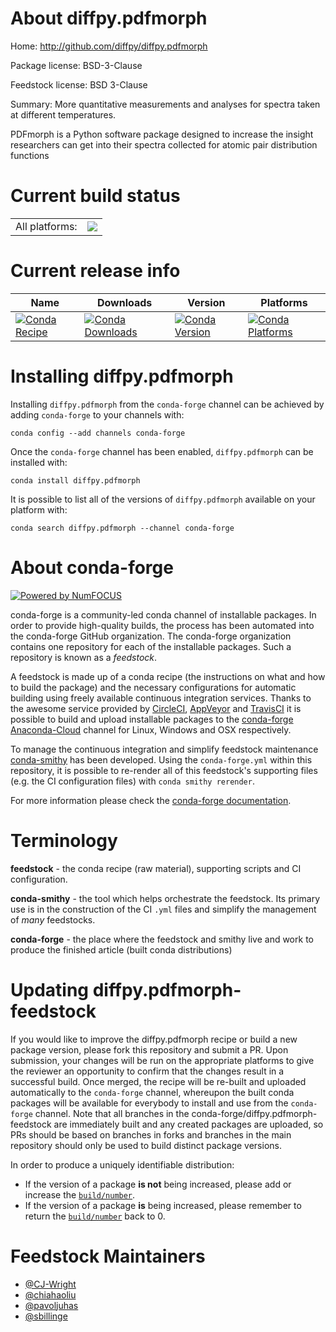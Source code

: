 About diffpy.pdfmorph
=====================

Home: http://github.com/diffpy/diffpy.pdfmorph

Package license: BSD-3-Clause

Feedstock license: BSD 3-Clause

Summary: More quantitative measurements and analyses for spectra taken at different temperatures.

PDFmorph is a Python software package designed to increase the insight
researchers can get into their spectra collected for atomic pair
distribution functions


Current build status
====================


<table><tr><td>All platforms:</td>
    <td>
      <a href="https://dev.azure.com/conda-forge/feedstock-builds/_build/latest?definitionId=7023&branchName=master">
        <img src="https://dev.azure.com/conda-forge/feedstock-builds/_apis/build/status/diffpy.pdfmorph-feedstock?branchName=master">
      </a>
    </td>
  </tr>
</table>

Current release info
====================

| Name | Downloads | Version | Platforms |
| --- | --- | --- | --- |
| [![Conda Recipe](https://img.shields.io/badge/recipe-diffpy.pdfmorph-green.svg)](https://anaconda.org/conda-forge/diffpy.pdfmorph) | [![Conda Downloads](https://img.shields.io/conda/dn/conda-forge/diffpy.pdfmorph.svg)](https://anaconda.org/conda-forge/diffpy.pdfmorph) | [![Conda Version](https://img.shields.io/conda/vn/conda-forge/diffpy.pdfmorph.svg)](https://anaconda.org/conda-forge/diffpy.pdfmorph) | [![Conda Platforms](https://img.shields.io/conda/pn/conda-forge/diffpy.pdfmorph.svg)](https://anaconda.org/conda-forge/diffpy.pdfmorph) |

Installing diffpy.pdfmorph
==========================

Installing `diffpy.pdfmorph` from the `conda-forge` channel can be achieved by adding `conda-forge` to your channels with:

```
conda config --add channels conda-forge
```

Once the `conda-forge` channel has been enabled, `diffpy.pdfmorph` can be installed with:

```
conda install diffpy.pdfmorph
```

It is possible to list all of the versions of `diffpy.pdfmorph` available on your platform with:

```
conda search diffpy.pdfmorph --channel conda-forge
```


About conda-forge
=================

[![Powered by NumFOCUS](https://img.shields.io/badge/powered%20by-NumFOCUS-orange.svg?style=flat&colorA=E1523D&colorB=007D8A)](http://numfocus.org)

conda-forge is a community-led conda channel of installable packages.
In order to provide high-quality builds, the process has been automated into the
conda-forge GitHub organization. The conda-forge organization contains one repository
for each of the installable packages. Such a repository is known as a *feedstock*.

A feedstock is made up of a conda recipe (the instructions on what and how to build
the package) and the necessary configurations for automatic building using freely
available continuous integration services. Thanks to the awesome service provided by
[CircleCI](https://circleci.com/), [AppVeyor](https://www.appveyor.com/)
and [TravisCI](https://travis-ci.com/) it is possible to build and upload installable
packages to the [conda-forge](https://anaconda.org/conda-forge)
[Anaconda-Cloud](https://anaconda.org/) channel for Linux, Windows and OSX respectively.

To manage the continuous integration and simplify feedstock maintenance
[conda-smithy](https://github.com/conda-forge/conda-smithy) has been developed.
Using the ``conda-forge.yml`` within this repository, it is possible to re-render all of
this feedstock's supporting files (e.g. the CI configuration files) with ``conda smithy rerender``.

For more information please check the [conda-forge documentation](https://conda-forge.org/docs/).

Terminology
===========

**feedstock** - the conda recipe (raw material), supporting scripts and CI configuration.

**conda-smithy** - the tool which helps orchestrate the feedstock.
                   Its primary use is in the construction of the CI ``.yml`` files
                   and simplify the management of *many* feedstocks.

**conda-forge** - the place where the feedstock and smithy live and work to
                  produce the finished article (built conda distributions)


Updating diffpy.pdfmorph-feedstock
==================================

If you would like to improve the diffpy.pdfmorph recipe or build a new
package version, please fork this repository and submit a PR. Upon submission,
your changes will be run on the appropriate platforms to give the reviewer an
opportunity to confirm that the changes result in a successful build. Once
merged, the recipe will be re-built and uploaded automatically to the
`conda-forge` channel, whereupon the built conda packages will be available for
everybody to install and use from the `conda-forge` channel.
Note that all branches in the conda-forge/diffpy.pdfmorph-feedstock are
immediately built and any created packages are uploaded, so PRs should be based
on branches in forks and branches in the main repository should only be used to
build distinct package versions.

In order to produce a uniquely identifiable distribution:
 * If the version of a package **is not** being increased, please add or increase
   the [``build/number``](https://conda.io/docs/user-guide/tasks/build-packages/define-metadata.html#build-number-and-string).
 * If the version of a package **is** being increased, please remember to return
   the [``build/number``](https://conda.io/docs/user-guide/tasks/build-packages/define-metadata.html#build-number-and-string)
   back to 0.

Feedstock Maintainers
=====================

* [@CJ-Wright](https://github.com/CJ-Wright/)
* [@chiahaoliu](https://github.com/chiahaoliu/)
* [@pavoljuhas](https://github.com/pavoljuhas/)
* [@sbillinge](https://github.com/sbillinge/)

